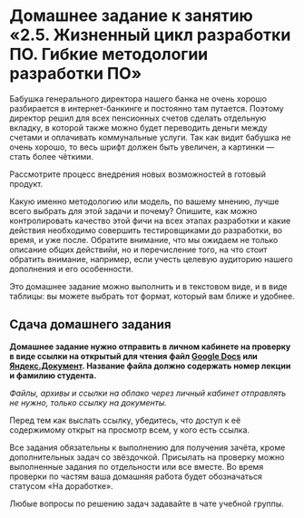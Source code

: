 # Домашнее задание к занятию «2.5. Жизненный цикл разработки ПО. Гибкие методологии разработки ПО»

Бабушка генерального директора нашего банка не очень хорошо разбирается в интернет-банкинге и постоянно там путается. Поэтому директор решил для всех пенсионных счетов сделать отдельную вкладку, в которой также можно будет переводить деньги между счетами и оплачивать коммунальные услуги. Так как видит бабушка не очень хорошо, то весь шрифт должен быть увеличен, а картинки — стать более чёткими.

Рассмотрите процесс внедрения новых возможностей в готовый продукт. 

Какую именно методологию или модель, по вашему мнению, лучше всего выбрать для этой задачи и почему?
Опишите, как можно контролировать качество этой фичи на всех этапах разработки и какие действия необходимо совершить тестировщиками до разработки, во время, и уже после. Обратите внимание, что мы ожидаем не только описание общих действийи, но и перечисление того, на что стоит обратить внимание, например, если учесть целевую аудиторию нашего дополнения и его особенности.

Это домашнее задание можно выполнить и в текстовом виде, и в виде таблицы: вы можете выбрать тот формат, который вам ближе и удобнее.

## Сдача домашнего задания

**Домашнее задание нужно отправить в личном кабинете на проверку в виде ссылки на открытый для чтения файл [Google Docs](https://docs.google.com/document) или [Яндекс.Документ](https://docs.yandex.ru/). Название файла должно содержать номер лекции и фамилию студента.** 

*Файлы, архивы и ссылки на облако через личный кабинет отправлять не нужно, только ссылку на документы.*

Перед тем как выслать ссылку, убедитесь, что доступ к её содержимому открыт на просмотр всем, у кого есть ссылка.

Все задания обязательны к выполнению для получения зачёта, кроме дополнительных задач со звёздочкой. Присылать на проверку можно выполненные задания по отдельности или все вместе. Во время проверки по частям ваша домашняя работа будет обозначаться статусом «На доработке».

Любые вопросы по решению задач задавайте в чате учебной группы.
